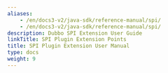 ```yaml
---
aliases:
    - /en/docs3-v2/java-sdk/reference-manual/spi/
    - /en/docs3-v2/java-sdk/reference-manual/spi/
description: Dubbo SPI Extension User Guide
linkTitle: SPI Plugin Extension Points
title: SPI Plugin Extension User Manual
type: docs
weight: 9
---
```


